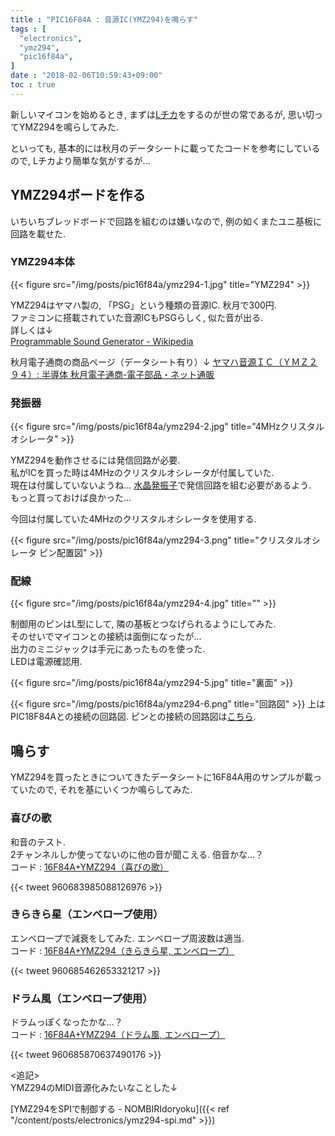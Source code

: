 ```yaml
---
title : "PIC16F84A : 音源IC(YMZ294)を鳴らす"
tags : [
  "electronics",
  "ymz294",
  "pic16f84a",
]
date : "2018-02-06T10:59:43+09:00"
toc : true
---
```


新しいマイコンを始めるとき, まずは[Lチカ](http://dic.nicovideo.jp/a/l%E3%83%81%E3%82%AB)をするのが世の常であるが, 思い切ってYMZ294を鳴らしてみた.   
<!--more-->

といっても, 基本的には秋月のデータシートに載ってたコードを参考にしているので, Lチカより簡単な気がするが... 

## YMZ294ボードを作る

いちいちブレッドボードで回路を組むのは嫌いなので, 
例の如くまたユニ基板に回路を載せた. 

### YMZ294本体

{{< figure src="/img/posts/pic16f84a/ymz294-1.jpg" title="YMZ294" >}}

YMZ294はヤマハ製の, 「PSG」という種類の音源IC. 秋月で300円.   
ファミコンに搭載されていた音源ICもPSGらしく, 似た音が出る.   
詳しくは↓  
[Programmable Sound Generator - Wikipedia](https://ja.wikipedia.org/wiki/Programmable_Sound_Generator)

秋月電子通商の商品ページ（データシート有り）↓
[ヤマハ音源ＩＣ（ＹＭＺ２９４）: 半導体 秋月電子通商-電子部品・ネット通販](http://akizukidenshi.com/catalog/g/gI-12141/)

### 発振器

{{< figure src="/img/posts/pic16f84a/ymz294-2.jpg" title="4MHzクリスタルオシレータ" >}}

YMZ294を動作させるには発信回路が必要.   
私がICを買った時は4MHzのクリスタルオシレータが付属していた.   
現在は付属していないようね... [水晶発振子](http://akizukidenshi.com/catalog/g/gP-08665/)で発信回路を組む必要があるよう.   
もっと買っておけば良かった...   

今回は付属していた4MHzのクリスタルオシレータを使用する.   

{{< figure src="/img/posts/pic16f84a/ymz294-3.png" title="クリスタルオシレータ ピン配置図" >}}

### 配線

{{< figure src="/img/posts/pic16f84a/ymz294-4.jpg" title="" >}}

制御用のピンはL型にして, 隣の基板とつなげられるようにしてみた.   
そのせいでマイコンとの接続は面倒になったが...   
出力のミニジャックは手元にあったものを使った.   
LEDは電源確認用.   

{{< figure src="/img/posts/pic16f84a/ymz294-5.jpg" title="裏面" >}}

{{< figure src="/img/posts/pic16f84a/ymz294-6.png" title="回路図" >}}
上はPIC18F84Aとの接続の回路図. ピンとの接続の回路図は[こちら](https://cdn-ak.f.st-hatena.com/images/fotolife/h/ha2zakura/20180922/20180922085940.png). 

## 鳴らす

YMZ294を買ったときについてきたデータシートに16F84A用のサンプルが載っていたので, それを基にいくつか鳴らしてみた. 


### 喜びの歌

和音のテスト.   
2チャンネルしか使ってないのに他の音が聞こえる. 倍音かな...？  
コード : [16F84A+YMZ294（喜びの歌）](https://gist.github.com/ha2zakura/a4c3d3396ceaa2aeb02f63ac9f5ae67f)

{{< tweet 960683985088126976 >}}


### きらきら星（エンベロープ使用）
エンベロープで減衰をしてみた. エンベロープ周波数は適当.   
コード : [16F84A+YMZ294（きらきら星, エンベロープ）](https://gist.github.com/ha2zakura/ef6cd501f81ce69d553674f23d50f842)

{{< tweet 960685462653321217 >}}


### ドラム風（エンベロープ使用）
ドラムっぽくなったかな...？  
コード : [16F84A+YMZ294（ドラム風, エンベロープ）](https://gist.github.com/ha2zakura/70c8780308edc1861a601429b6e207fe)

{{< tweet 960685870637490176 >}}


<追記>  
YMZ294のMIDI音源化みたいなことした↓


[YMZ294をSPIで制御する - NOMBIRIdoryoku]({{< ref "/content/posts/electronics/ymz294-spi.md" >}})



